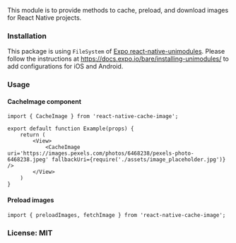 This module is to provide methods to cache, preload, and download images for React Native projects.

### Installation

This package is using `FileSystem` of [Expo react-native-unimodules](https://github.com/unimodules/react-native-unimodules). Please follow the instructions at https://docs.expo.io/bare/installing-unimodules/ to add configurations for iOS and Android.

### Usage

#### CacheImage component
```
import { CacheImage } from 'react-native-cache-image';

export default function Example(props) {
    return (
        <View>
            <CacheImage uri='https://images.pexels.com/photos/6468238/pexels-photo-6468238.jpeg' fallbackUri={require('./assets/image_placeholder.jpg')} />
        </View>
    )
}
```

#### Preload images

```
import { preloadImages, fetchImage } from 'react-native-cache-image';
```

### License: MIT
